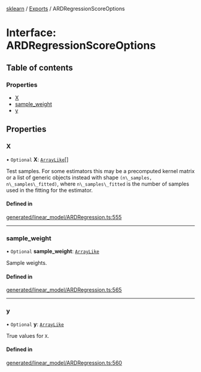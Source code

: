 [sklearn](../readme.md) / [Exports](../modules.md) / ARDRegressionScoreOptions

# Interface: ARDRegressionScoreOptions

## Table of contents

### Properties

- [X](ARDRegressionScoreOptions.md#x)
- [sample\_weight](ARDRegressionScoreOptions.md#sample_weight)
- [y](ARDRegressionScoreOptions.md#y)

## Properties

### X

• `Optional` **X**: [`ArrayLike`](../modules.md#arraylike)[]

Test samples. For some estimators this may be a precomputed kernel matrix or a list of generic objects instead with shape `(n\_samples, n\_samples\_fitted)`, where `n\_samples\_fitted` is the number of samples used in the fitting for the estimator.

#### Defined in

[generated/linear_model/ARDRegression.ts:555](https://github.com/transitive-bullshit/scikit-learn-ts/blob/367336a/packages/sklearn/src/generated/linear_model/ARDRegression.ts#L555)

___

### sample\_weight

• `Optional` **sample\_weight**: [`ArrayLike`](../modules.md#arraylike)

Sample weights.

#### Defined in

[generated/linear_model/ARDRegression.ts:565](https://github.com/transitive-bullshit/scikit-learn-ts/blob/367336a/packages/sklearn/src/generated/linear_model/ARDRegression.ts#L565)

___

### y

• `Optional` **y**: [`ArrayLike`](../modules.md#arraylike)

True values for `X`.

#### Defined in

[generated/linear_model/ARDRegression.ts:560](https://github.com/transitive-bullshit/scikit-learn-ts/blob/367336a/packages/sklearn/src/generated/linear_model/ARDRegression.ts#L560)
